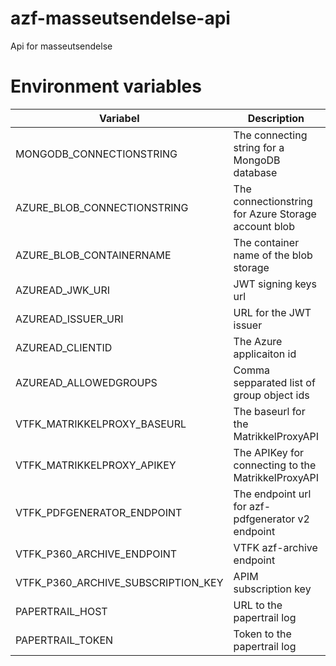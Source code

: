 # azf-masseutsendelse-api
Api for masseutsendelse

# Environment variables
| Variabel | Description | Example |
|---|---|---|
| MONGODB_CONNECTIONSTRING | The connecting string for a MongoDB database | mongodb+srv://**[account]**:**[password]**@[clustername]/masseutsendelse?retryWrites=true&w=majority
| AZURE_BLOB_CONNECTIONSTRING | The connectionstring for Azure Storage account blob | DefaultEndpointsProtocol=https;AccountName=[AccountName];AccountKey=[AccountKey];EndpointSuffix=core.windows.net
| AZURE_BLOB_CONTAINERNAME | The container name of the blob storage | blobs
| AZUREAD_JWK_URI | JWT signing keys url | https://login.microsoftonline.com/**[TenantId]**/discovery/v2.0/keys"
| AZUREAD_ISSUER_URI | URL for the JWT issuer | https://sts.windows.net/**[TenantId]**/
| AZUREAD_CLIENTID | The Azure applicaiton id | 0e1e9f89-d80a-4e3b-b5be-5d8cd9a9ca5c
| AZUREAD_ALLOWEDGROUPS | Comma sepparated list of group object ids | bf9f0fb9-47c8-474d-be11-354a41a9f16f, b519ee09-6259-4459-8ead-a3e7afaaf018 |
| VTFK_MATRIKKELPROXY_BASEURL | The baseurl for the MatrikkelProxyAPI | https://**[url]**:**[port]**/ (Must end with slash) |
| VTFK_MATRIKKELPROXY_APIKEY | The APIKey for connecting to the MatrikkelProxyAPI | APIKey |
| VTFK_PDFGENERATOR_ENDPOINT | The endpoint url for azf-pdfgenerator v2 endpoint
| VTFK_P360_ARCHIVE_ENDPOINT | VTFK azf-archive endpoint | https://[FQDN]/archive/v1/
| VTFK_P360_ARCHIVE_SUBSCRIPTION_KEY | APIM subscription key | [GUID]
| PAPERTRAIL_HOST | URL to the papertrail log | papertrail.example.com/v1/log |
| PAPERTRAIL_TOKEN | Token to the papertrail log | TOKEN |
